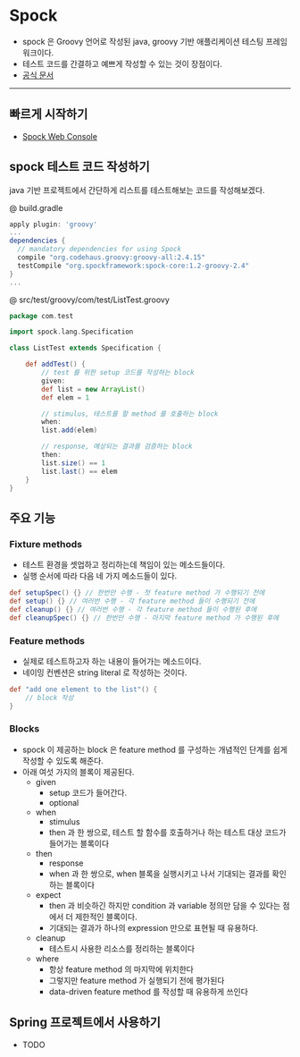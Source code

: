 # Spock

* spock 은 Groovy 언어로 작성된 java, groovy 기반 애플리케이션 테스팅 프레임워크이다.
* 테스트 코드를 간결하고 예쁘게 작성할 수 있는 것이 장점이다.
* [공식 문서](http://docs.spockframework.org/)

---

## 빠르게 시작하기
* [Spock Web Console](http://meetspock.appspot.com/)

## spock 테스트 코드 작성하기
java 기반 프로젝트에서 간단하게 리스트를 테스트해보는 코드를 작성해보겠다.


@ build.gradle
```gradle
apply plugin: 'groovy'
...
dependencies {
  // mandatory dependencies for using Spock
  compile "org.codehaus.groovy:groovy-all:2.4.15"
  testCompile "org.spockframework:spock-core:1.2-groovy-2.4"
}
...
```

@ src/test/groovy/com/test/ListTest.groovy
```groovy
package com.test

import spock.lang.Specification

class ListTest extends Specification {

    def addTest() {
        // test 를 위한 setup 코드를 작성하는 block
        given:
        def list = new ArrayList()
        def elem = 1

        // stimulus, 테스트를 할 method 를 호출하는 block
        when:
        list.add(elem)

        // response, 예상되는 결과를 검증하는 block
        then:
        list.size() == 1
        list.last() == elem
    }
}
```

## 주요 기능
### Fixture methods
* 테스트 환경을 셋업하고 정리하는데 책임이 있는 메소드들이다.
* 실행 순서에 따라 다음 네 가지 메소드들이 있다.
```groovy
def setupSpec() {} // 한번만 수행 - 첫 feature method 가 수행되기 전에
def setup() {} // 여러번 수행 - 각 feature method 들이 수행되기 전에
def cleanup() {} // 여러번 수행 - 각 feature method 들이 수행된 후에
def cleanupSpec() {} // 한번만 수행 - 마지막 feature method 가 수행된 후에
```

### Feature methods
* 실제로 테스트하고자 하는 내용이 들어가는 메소드이다.
* 네이밍 컨벤션은 string literal 로 작성하는 것이다.
```groovy
def "add one element to the list"() {
    // block 작성
}
```

### Blocks
* spock 이 제공하는 block 은 feature method 를 구성하는 개념적인 단계를 쉽게 작성할 수 있도록 해준다.
* 아래 여섯 가지의 블록이 제공된다. 
    * given
        * setup 코드가 들어간다.
        * optional
    * when 
        * stimulus
        * then 과 한 쌍으로, 테스트 할 함수를 호출하거나 하는 테스트 대상 코드가 들어가는 블록이다
    * then
        * response
        * when 과 한 쌍으로, when 블록을 실행시키고 나서 기대되는 결과를 확인하는 블록이다
    * expect
        * then 과 비슷하긴 하지만 condition 과 variable 정의만 담을 수 있다는 점에서 더 제한적인 블록이다.
        * 기대되는 결과가 하나의 expression 만으로 표현될 때 유용하다.
    * cleanup
        * 테스트시 사용한 리소스를 정리하는 블록이다
    * where
        * 항상 feature method 의 마지막에 위치한다
        * 그렇지만 feature method 가 실행되기 전에 평가된다
        * data-driven feature method 를 작성할 때 유용하게 쓰인다


## Spring 프로젝트에서 사용하기
* TODO